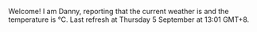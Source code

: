 Welcome! I am Danny, reporting that the current weather is  and the temperature is °C.
Last refresh at Thursday 5 September at 13:01 GMT+8.
